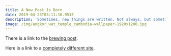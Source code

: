 ```yaml
---
title: A New Post Is Born
date: 2019-04-23T03:11:10.951Z
description: 'Sometimes, new things are written. Not always, but sometimes.'
image: /img/angkor_wat_temple_cambodia-wallpaper-1920x1200.jpg
---
```

There is a link to the [brewing post](/post/brewing-chemex/).

Here is a link to a [completely different site](https://www.example.com).
